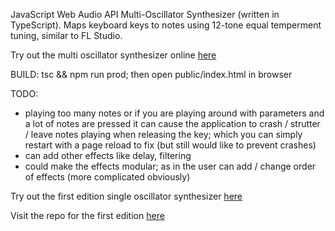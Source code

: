 JavaScript Web Audio API Multi-Oscillator Synthesizer (written in TypeScript). Maps keyboard keys to notes using 12-tone equal temperment tuning, similar to FL Studio.

Try out the multi oscillator synthesizer online [here](https://web-multi-synth.vercel.app/)

BUILD: tsc && npm run prod; then open public/index.html in browser

TODO:
  - playing too many notes or if you are playing around with parameters and a lot of notes are pressed it can cause the application to crash / strutter / leave notes playing when releasing the key; which you can simply restart with a page reload to fix (but still would like to prevent crashes)
  - can add other effects like delay, filtering
  - could make the effects modular; as in the user can add / change order of effects (more complicated obviously)

Try out the first edition single oscillator synthesizer [here](https://rmb-synth.vercel.app/)

Visit the repo for the first edition [here](https://github.com/rolinmb/web-synth)
